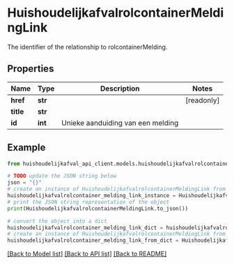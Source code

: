 # HuishoudelijkafvalrolcontainerMeldingLink

The identifier of the relationship to rolcontainerMelding.

## Properties

Name | Type | Description | Notes
------------ | ------------- | ------------- | -------------
**href** | **str** |  | [readonly] 
**title** | **str** |  | 
**id** | **int** | Unieke aanduiding van een melding | 

## Example

```python
from huishoudelijkafval_api_client.models.huishoudelijkafvalrolcontainer_melding_link import HuishoudelijkafvalrolcontainerMeldingLink

# TODO update the JSON string below
json = "{}"
# create an instance of HuishoudelijkafvalrolcontainerMeldingLink from a JSON string
huishoudelijkafvalrolcontainer_melding_link_instance = HuishoudelijkafvalrolcontainerMeldingLink.from_json(json)
# print the JSON string representation of the object
print(HuishoudelijkafvalrolcontainerMeldingLink.to_json())

# convert the object into a dict
huishoudelijkafvalrolcontainer_melding_link_dict = huishoudelijkafvalrolcontainer_melding_link_instance.to_dict()
# create an instance of HuishoudelijkafvalrolcontainerMeldingLink from a dict
huishoudelijkafvalrolcontainer_melding_link_from_dict = HuishoudelijkafvalrolcontainerMeldingLink.from_dict(huishoudelijkafvalrolcontainer_melding_link_dict)
```
[[Back to Model list]](../README.md#documentation-for-models) [[Back to API list]](../README.md#documentation-for-api-endpoints) [[Back to README]](../README.md)


